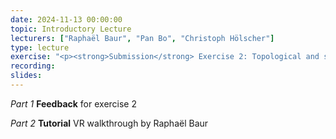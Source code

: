 ```yaml
---
date: 2024-11-13 00:00:00
topic: Introductory Lecture
lecturers: ["Raphaël Baur", "Pan Bo", "Christoph Hölscher"]
type: lecture
exercise: "<p><strong>Submission</strong> Exercise 2: Topological and spatial Analysis</p><strong>Handout</strong> Exercise 3: Running the VR experiment</p>"
recording:
slides:
---
```


_Part 1_ **Feedback** for exercise 2

_Part 2_ **Tutorial** VR walkthrough by Raphaël Baur